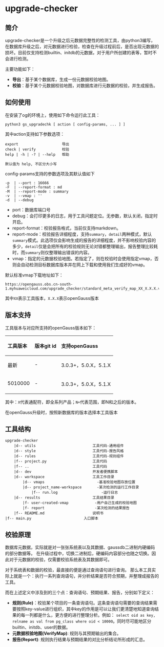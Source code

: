 # upgrade-checker

## 简介
upgrade-checker是一个升级之后元数据完整性的检测工具，由python3编写，在数据库升级之后，对元数据进行检验，检查在升级过程前后，是否出现元数据的损坏。目前仅支持检测builtin、initdb的元数据，对于用户所创建的表等，暂时不会进行检测。

主要功能如下：
- **导出**：基于某个数据库，生成一份元数据校验地图。
- **校验**：基于某个元数据校验地图，对数据库进行元数据的校验，并生成报告。


## 如何使用
在安装了og的环境上，使用如下命令运行此工具：
```angular2html
python3 gs_upgradechk [ action [ config-params, ... ] ]
```
其中action支持如下参数选项：
```angular2html
export                    导出
check | verify            校验
help | -h | -? | --help   帮助

默认值为 help, 不区分大小写
```

config-params支持的参数选项及其默认值如下
```config
-p  | --port : 16666
-F  | --report-format : md
-M  | --report-mode : summary
-v  | --vmap : ''
-d  | --debug
```

- port：数据库端口号
- debug：会打印更多的日志，用于工具问题定位。无参数，默认关闭，指定时开启。
- report-format：校验报告格式，当前仅支持markdown。
- report-mode：校验报告详细程度，支持`summary`，`detail`两种模式，默认`summary`模式。此选项仅会影响生成的报告的详细程度，并不影响校验内容的多少，`detail`仅是会把所有的校验规则无论对错都整理输出，报告整理比较耗时，而`summary`则仅整理输出错误的内容。
- vmap：指定的元数据校验地图。若指定了，则在校验时会使用指定vmap，否则会自动检测目标数据库版本并在网上下载和使用我们生成好的vmap。

默认标准vmap下载地址如下：
```angular2html
https://opengauss.obs.cn-south-1.myhuaweicloud.com/upgrade_checker/standard_meta_verify_map_XX_X.X.X.vmap
```
其中`XX`表示工具版本，`X.X.X`表示openGauss版本

## 版本支持
工具版本与对应所支持的openGauss版本如下：
<table>
  <thead align="left">
    <tr>
      <th class="cellrowborder" valign="top"><p>工具版本</p></th>
      <th class="cellrowborder" valign="top"><p>版本git id</p></th>
      <th class="cellrowborder" valign="top"><p>支持openGauss</p></th>
    </tr>
  </thead>
  <tbody>
    <tr>
      <td class="cellrowborder" valign="top"><p> 最新 </p></td>
      <td class="cellrowborder" valign="top"><p> - </p></td>
      <td class="cellrowborder" valign="top"><p> 3.0.3+，5.0.X，5.1.X </p></td>
    </tr>
    <tr>
      <td class="cellrowborder" valign="top"><p> 5010000 </p></td>
      <td class="cellrowborder" valign="top"><p> - </p></td>
      <td class="cellrowborder" valign="top"><p> 3.0.3+，5.0.X，5.1.X </p></td>
    </tr>
  </tbody>
</table>

其中：`X`代表通配符，即全系列产品；`N+`代表范围，即N和之后的版本。

在openGauss升级时，按照新数据库的版本选择本工具版本


## 工具结构
```dir introduce
upgrade-checker
    |d-- utils                          工具代码-通用组件
    |d-- style                          工具代码-报告风格
    |d-- rules                          工具代码-规则组件
    |f-- project.py                     工具代码
    |f-- ..                             工具代码
    |d-- dev                            开发者便携脚本
    |d-- workspace                      工具工作目录
        |d-- vmaps                        -基准校验地图存放位置
        |d-- project_name-workspace       -某次检测的运行工作目录
            |f-- run.log                    -运行日志
    |d-- results                        工具结果目录
        |f- user-created-vmap            -用户自己生成的校验地图
        |f- report                       -某次检测的结果报告
    |f-- README.md                      说明书
|f-- main.py                        入口脚本
```

## 校验原理
数据库元数据，实际就是对一张张系统表以及其数据、gaussdb二进制内硬编码的部分数据等。
在升级过程中，切换二进制后，硬编码内容部分也随之切换。因此对于元数据的校验，仅需要校验系统表及其数据即可。

对于系统表和数据的校验，最直接的便是通过查询语句进行查询。
那么本工具实际上就是一个：执行一系列查询语句，并分析结果是否符合预期，并整理成报告的工具。

而在上述定义中涉及到的三个点：查询语句、预期结果、报告，分别如下定义：
- **规则(Rule)**：校验某个项目的一条查询语句。这条查询语句需要的查询结果需要按照key-value进行组织，其中key的作用是可以让我们更清楚地知道查询结果的每一列都是什么，更方便的进行整理分析。例如： `select oid as key, relname as val from pg_class where oid < 10000`。同时尽可能地区分builtin、initdb、user的数据。
- **元数据校验地图(VerifyMap)**: 规则与其预期输出的集合。
- **报告(Report)**: 规则执行结果与预期结果的对比分析结论所形成的汇总。
